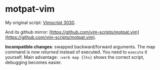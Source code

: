 # motpat-vim

My original script: [Vimscript 3030](https://vim.sourceforge.io/scripts/script.php?script_id=3030).

And its github mirror: [https://github.com/vim-scripts/motpat.vim](https://github.com/vim-scripts/motpat.vim).

__Incompatible changes__: swapped backward/forward arguments.  The map command is now _returned_ instead of executed.  You need to `execute` it yourself.  Main advantage: `:verb map {lhs}` shows the correct script, debugging becomes easier.
